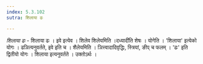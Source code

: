 ```yaml
---
index: 5.3.102
sutra: शिलाया ढः

---
```

_शिलाया ढः_ - शिलाया ढः । इवे इत्येव । शिलेव शिलेयमिति ।दध्यादी॑ति शेषः । योगेति । 'शिलाया' इत्येको योगः । ढञित्यनुवर्तते, इवे इति च । शैलेयमिति । ञित्त्वादादिवृद्धिः, स्त्रियां, ङीप् च फलम् । 'ढः' इति द्वितीयो योगः । शिलाया इत्यनुवर्तते । उक्तोऽर्थः ।
